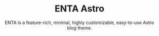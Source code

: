 <h1 align=center>ENTA Astro</h1>
<p align=center>ENTA is a feature-rich, minimal, highly customizable, easy-to-use Astro blog theme.</p>

